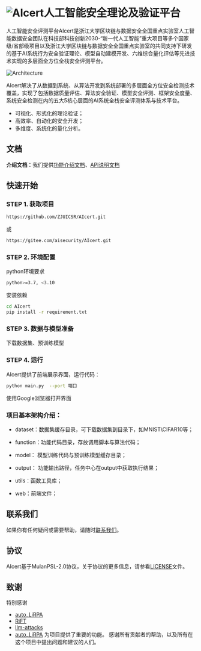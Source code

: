 
# ![AIcert](web/static/img/logo.svg)人工智能安全理论及验证平台
人工智能安全评测平台AIcert是浙江大学区块链与数据安全全国重点实验室人工智能数据安全团队在科技部科技创新2030-“新一代人工智能”重大项目等多个国家级/省部级项目以及浙江大学区块链与数据安全全国重点实验室的共同支持下研发的基于AI系统行为安全验证理论、模型自动建模开发、六维综合量化评估等先进技术实现的多层面全方位全栈安全评测平台。

<!-- <video id="video" controls="" preload="none" poster="封面">
      <source id="mp4" src="web/static/img/architecture.mp4" type="video/mp4"> 
</video>-->
![Architecture](web/static/img/panorama.svg) 

AIcert解决了从数据到系统、从算法开发到系统部署的多层面全方位安全检测技术覆盖，实现了包括数据质量评估、算法安全验证、模型安全评测、框架安全度量、系统安全检测在内的五大5核心层面的AI系统全栈安全评测体系与技术平台。

- 可视化、形式化的理论验证；
- 高效率、自动化的安全开发；
- 多维度、系统化的量化分析。

## 文档

**介绍文档**：我们提供[功能介绍文档](web/static/pdf/AI%E5%B9%B3%E5%8F%B0%E4%BB%8B%E7%BB%8D%E6%96%87%E6%A1%A3v8.pdf)、[API说明文档](https://n1nltex7w5.feishu.cn/docx/LbN2dsyYZo4jn9xCMm5c3HEdnSf?from=from_copylink)

## 快速开始

<!-- ### 平台整体部署 -->
### STEP 1. 获取项目
```bash
https://github.com/ZJUICSR/AIcert.git
``` 
或
```bash
https://gitee.com/aisecurity/AIcert.git
``` 
### STEP 2. 环境配置
python环境要求
```bash
python>=3.7, <3.10
```
安装依赖
```bash
cd AIcert
pip install -r requirement.txt
```

### STEP 3. 数据与模型准备
下载数据集、预训练模型
<!-- 数据集下载：
```bash

```

模型下载：
```bash

```-->

### STEP 4. 运行

AIcert提供了前端展示界面，运行代码：
```bash
python main.py  --port 端口
```
使用Google浏览器打开界面


 ### 项目基本架构介绍：
 <!-- - config: web运行时的设置（不需要管）   -->
<!-- - logs: 日志存储文件，暂时没做   -->
 - dataset：数据集缓存目录，可下载数据集到目录下，如MNIST\CIFAR10等；

 - function：功能代码目录，存放调用脚本与算法代码；

 - model： 模型训练代码与预训练模型缓存目录；

 - output： 功能输出路径，任务中心在output中获取执行结果；

 - utils：函数工具库； 

 - web：前端文件；  

<!-- ### web目录：

static 为静态目录，其下的所有文件在整个flask框架启动后，前端都可以访问到，flask也可以自行指定static目录  
templates：存储所有的前端html页面  
view：后台与前端的接口，每个python文件为一个蓝图，在flask生成时需要进行注册。 -->

## 联系我们
如果你有任何疑问或需要帮助，请随时[联系我们](zju.aicert@gmail.com)。

## 协议
AIcert基于MulanPSL-2.0协议，关于协议的更多信息，请参看[LICENSE](https://github.com/ZJUICSR/AIcert/blob/main/LICENSE)文件。
## 致谢
特别感谢
- [auto_LiRPA](https://github.com/Verified-Intelligence/auto_LiRPA) 
- [RiFT](https://github.com/Immortalise/RiFT) 
- [llm-attacks](https://github.com/llm-attacks/llm-attacks)
- [auto_LiRPA](https://github.com/Verified-Intelligence/auto_LiRPA)
为项目提供了重要的功能。
感谢所有贡献者的帮助，以及所有在这个项目中提出问题和建议的人们。